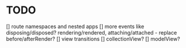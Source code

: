 # TODO

[] route namespaces and nested apps
[] more events like disposing/disposed? rendering/rendered, attaching/attached - replace before/afterRender?
[] view transitions
[] collectionView?
[] modelView?

